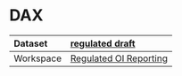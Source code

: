 



# DAX

|Dataset|[regulated draft](./../regulated-draft.md)|
| :--- | :--- |
|Workspace|[Regulated OI Reporting](../../Workspaces/Regulated-OI-Reporting.md)|
